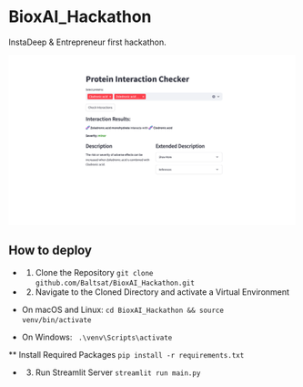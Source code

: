 # BioxAI_Hackathon
InstaDeep &amp; Entrepreneur first hackathon. 

![Alt text](imgs/preview.png)

## How to deploy

- 1. Clone the Repository
```git clone github.com/Baltsat/BioxAI_Hackathon.git```

- 2. Navigate to the Cloned Directory and activate a Virtual Environment

* On macOS and Linux: 
```cd BioxAI_Hackathon && source venv/bin/activate```

* On Windows:
``` .\venv\Scripts\activate```

** Install Required Packages
```pip install -r requirements.txt```

- 3. Run Streamlit Server
```streamlit run main.py```